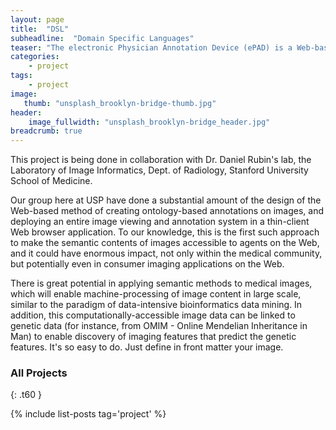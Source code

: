 ```yaml
---
layout: page
title:  "DSL"
subheadline:  "Domain Specific Languages"
teaser: "The electronic Physician Annotation Device (ePAD) is a Web-based semantic annotation system for making the content in radiological images machine-accessible on the Semantic Web."
categories:
    - project
tags:
    - project
image:
   thumb: "unsplash_brooklyn-bridge-thumb.jpg"
header:
    image_fullwidth: "unsplash_brooklyn-bridge_header.jpg"
breadcrumb: true
---
```





This project is being done in collaboration with Dr. Daniel Rubin's lab, the Laboratory of Image Informatics, Dept. of Radiology, Stanford University School of Medicine.

Our group here at USP have done a substantial amount of the design of the Web-based method of creating ontology-based annotations on images, and deploying an entire image viewing and annotation system in a thin-client Web browser application. To our knowledge, this is the first such approach to make the semantic contents of images accessible to agents on the Web, and it could have enormous impact, not only within the medical community, but potentially even in consumer imaging applications on the Web.

There is great potential in applying semantic methods to medical images, which will enable machine-processing of image content in large scale, similar to the paradigm of data-intensive bioinformatics data mining. In addition, this computationally-accessible image data can be linked to genetic data (for instance, from OMIM - Online Mendelian Inheritance in Man) to enable discovery of imaging features that predict the genetic features.
It's so easy to do. Just define in front matter your image.

### All Projects
{: .t60 }

{% include list-posts tag='project' %}
